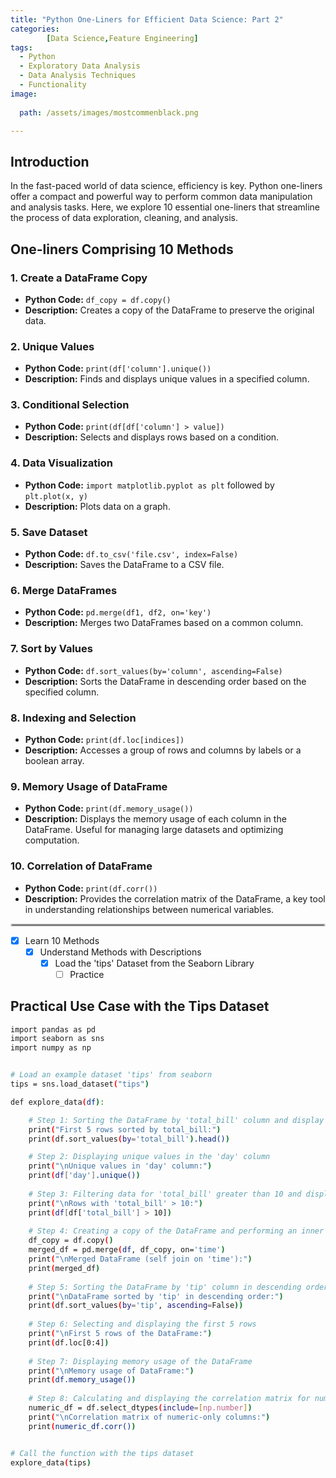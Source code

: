 ```yaml
---
title: "Python One-Liners for Efficient Data Science: Part 2"
categories:
        [Data Science,Feature Engineering]
tags:
  - Python
  - Exploratory Data Analysis
  - Data Analysis Techniques
  - Functionality
image:
 
  path: /assets/images/mostcommenblack.png

---
```




## Introduction

In the fast-paced world of data science, efficiency is key. Python one-liners offer a compact and powerful way to perform common data manipulation and analysis tasks. Here, we explore 10 essential one-liners that streamline the process of data exploration, cleaning, and analysis.

## One-liners Comprising 10 Methods

### 1. Create a DataFrame Copy
- **Python Code:** `df_copy = df.copy()`
- **Description:** Creates a copy of the DataFrame to preserve the original data.

### 2. Unique Values
- **Python Code:** `print(df['column'].unique())`
- **Description:** Finds and displays unique values in a specified column.

### 3. Conditional Selection
- **Python Code:** `print(df[df['column'] > value])`
- **Description:** Selects and displays rows based on a condition.

### 4. Data Visualization
- **Python Code:** `import matplotlib.pyplot as plt` followed by `plt.plot(x, y)`
- **Description:** Plots data on a graph.

### 5. Save Dataset
- **Python Code:** `df.to_csv('file.csv', index=False)`
- **Description:** Saves the DataFrame to a CSV file.

### 6. Merge DataFrames
- **Python Code:** `pd.merge(df1, df2, on='key')`
- **Description:** Merges two DataFrames based on a common column.

### 7. Sort by Values
- **Python Code:** `df.sort_values(by='column', ascending=False)`
- **Description:** Sorts the DataFrame in descending order based on the specified column.

### 8. Indexing and Selection
- **Python Code:** `print(df.loc[indices])`
- **Description:** Accesses a group of rows and columns by labels or a boolean array.

### 9. Memory Usage of DataFrame
- **Python Code:** `print(df.memory_usage())`
- **Description:** Displays the memory usage of each column in the DataFrame.
 Useful for managing large datasets and optimizing computation.

### 10. Correlation of DataFrame
- **Python Code:** `print(df.corr())`
- **Description:** Provides the correlation matrix of the DataFrame, a key tool in understanding relationships between numerical variables.

<!-- Custom styled horizontal line -->
<hr style="border: 2px solid #ccc; border-radius: 5px;"/>


  - [x] Learn 10 Methods
    + [x] Understand Methods with Descriptions
      * [x] Load the 'tips' Dataset from the Seaborn Library
        - [ ] Practice
## Practical Use Case with the Tips Dataset

```bash
import pandas as pd
import seaborn as sns
import numpy as np


# Load an example dataset 'tips' from seaborn
tips = sns.load_dataset("tips")

def explore_data(df):

    # Step 1: Sorting the DataFrame by 'total_bill' column and display the first 5 rows
    print("First 5 rows sorted by total_bill:")
    print(df.sort_values(by='total_bill').head())

    # Step 2: Displaying unique values in the 'day' column
    print("\nUnique values in 'day' column:")
    print(df['day'].unique())
    
    # Step 3: Filtering data for 'total_bill' greater than 10 and display
    print("\nRows with 'total_bill' > 10:")
    print(df[df['total_bill'] > 10])
    
    # Step 4: Creating a copy of the DataFrame and performing an inner join on 'time' column
    df_copy = df.copy()
    merged_df = pd.merge(df, df_copy, on='time')
    print("\nMerged DataFrame (self join on 'time'):")
    print(merged_df)
    
    # Step 5: Sorting the DataFrame by 'tip' column in descending order
    print("\nDataFrame sorted by 'tip' in descending order:")
    print(df.sort_values(by='tip', ascending=False))
    
    # Step 6: Selecting and displaying the first 5 rows
    print("\nFirst 5 rows of the DataFrame:")
    print(df.loc[0:4])
    
    # Step 7: Displaying memory usage of the DataFrame
    print("\nMemory usage of DataFrame:")
    print(df.memory_usage())
    
    # Step 8: Calculating and displaying the correlation matrix for numeric columns of the DataFrame
    numeric_df = df.select_dtypes(include=[np.number])
    print("\nCorrelation matrix of numeric-only columns:")
    print(numeric_df.corr())


# Call the function with the tips dataset
explore_data(tips)

```

